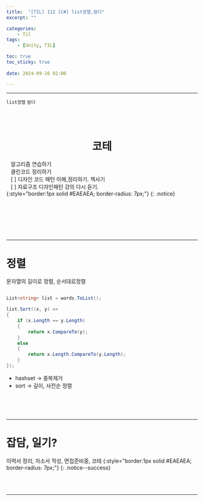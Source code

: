```yaml
---
title:  "[TIL] 112 [C#] list정렬,람다"
excerpt: ""

categories:
    - Til
tags:
    - [Unity, TIL]

toc: true
toc_sticky: true
 
date: 2024-09-16 02:00

---
```

- - -

`list정렬` `람다`

<BR><BR>

<center><H1>  코테 </H1></center>

&nbsp;&nbsp; 알고리즘 연습하기     
&nbsp;&nbsp; 클린코드 정리하기   
&nbsp;&nbsp; [ ] 디자인 코드 패턴 이해,정리하기. 책사기  
&nbsp;&nbsp; [ ] 자료구조 디자인패턴 강의 다시 듣기.   
{:style="border:1px solid #EAEAEA; border-radius: 7px;"}
{: .notice}  


<br><br><br><br><br>
- - - 

# 정렬
문자열의 길이로 정렬, 순서대로정렬  


<div class="notice--primary" markdown="1"> 

```c# 

List<string> list = words.ToList();

list.Sort((x, y) =>
{
    if (x.Length == y.Length)
    {
        return x.CompareTo(y);
    }
    else
    {
        return x.Length.CompareTo(y.Length);
    }
});

```

- hashset -> 중복제거  
- sort -> 길이, 사전순 정렬   

</div>


<br><br><br>
- - - 

# 잡담, 일기?
이력서 정리, 자소서 작성, 면접준비중, 코테
{:style="border:1px solid #EAEAEA; border-radius: 7px;"}
{: .notice--success}  

<br><br>
- - -
